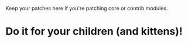 Keep your patches here if you're patching core or contrib modules. 
# Do it for your children (and kittens)!
